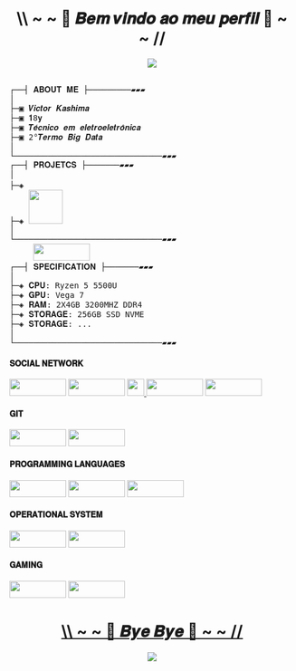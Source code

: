 <!-- QUE DESGRAÇA -->
<!-- ZeroTwo https://i.pinimg.com/originals/05/0a/42/050a427aa12e5f2b3fa7208abe0bb42c.gif -->
<h1 align="center">\\ ~ ~ 🖤 𝑩𝒆𝒎 𝒗𝒊𝒏𝒅𝒐 𝒂𝒐 𝒎𝒆𝒖 𝒑𝒆𝒓𝒇𝒊𝒍 🖤 ~ ~ //</h1>

<div align="center">
<img src="https://media.giphy.com/media/sWg3RXtMKqcdXD4stP/giphy.gif">
</div>

<br>
<pre>
┌──┤ 𝐀𝐁𝐎𝐔𝐓 𝐌𝐄 ├─────────▰▰▰
│
├─▣ 𝑽𝒊𝒄𝒕𝒐𝒓 𝑲𝒂𝒔𝒉𝒊𝒎𝒂
├─▣ 𝟏8𝐲
├─▣ 𝑻𝒆́𝒄𝒏𝒊𝒄𝒐 𝒆𝒎 𝒆𝒍𝒆𝒕𝒓𝒐𝒆𝒍𝒆𝒕𝒓𝒐̂𝒏𝒊𝒄𝒂
├─▣ 2°𝑻𝒆𝒓𝒎𝒐 𝑩𝒊𝒈 𝑫𝒂𝒕𝒂
│
└───────────────────────────────▰▰▰
┌──┤ 𝐏𝐑𝐎𝐉𝐄𝐓𝐂𝐒 ├───────▰▰▰
│
├─◈ <a href="https://github.com/VictorKashima/calc-bhaskara"><img src = "https://img.shields.io/badge/%20Calculadora-Bhaskara-lightgrey" height="16" width="100"></a>
├─◈ <a href="https://github.com/VictorKashima/IR_CAR_ARUINO"><img src = "https://img.shields.io/badge/TPLINK-GT-blue" heigth="16" width="60"></a>
│
└───────────────────────────────▰▰▰
     <img height="30" width="100" src="https://img.shields.io/badge/acer%20Aspire%205-83B81A?style=for-the-badge&logo=acer&logoColor=white">
┌──┤ 𝐒𝐏𝐄𝐂𝐈𝐅𝐈𝐂𝐀𝐓𝐈𝐎𝐍 ├───────▰▰▰
│
├─◈ 𝐂𝐏𝐔: Ryzen 5 5500U
├─◈ 𝐆𝐏𝐔: Vega 7
├─◈ 𝐑𝐀𝐌: 2X4GB 3200MHZ DDR4
├─◈ 𝐒𝐓𝐎𝐑𝐀𝐆𝐄: 256GB SSD NVME
├─◈ 𝐒𝐓𝐎𝐑𝐀𝐆𝐄: ...
│
└───────────────────────────────▰▰▰
</pre>

<!-- icones https://dev.to/envoy_/150-badges-for-github-pnk -->
<!-- mais icones https://github.com/alexandresanlim/Badges4-README.md-Profile -->
<h4>𝐒𝐎𝐂𝐈𝐀𝐋 𝐍𝐄𝐓𝐖𝐎𝐑𝐊</h4>
  <p>
  <a href="https://www.instagram.com/victorkashimasz/"> <img height="30" width="100" src="https://img.shields.io/badge/Instagram-E4405F?style=for-the-badge&logo=instagram&logoColor=white"></a>
  <a href="https://www.youtube.com/channel/UCTvLPD3WgVTvxTKXlc3mC6w"> <img height="30" width="100" src="https://img.shields.io/badge/YouTube-FF0000?style=for-the-badge&logo=youtube&logoColor=white"></a>
  <a href="https://twitter.com/KashimaVictor"> <img height="30" width"100" src="https://img.shields.io/badge/Twitter-1DA1F2?style=for-the-badge&logo=twitter&logoColor=white"</a>
  <a href="https://t.me/VictorKashima"> <img height="30" width="100" src="https://img.shields.io/badge/Telegram-2CA5E0?style=for-the-badge&logo=telegram&logoColor=white"></a>
  <a href="https://discord.gg/K4HG8Ny"> <img height="30" width="100" src="https://img.shields.io/badge/Discord-7289DA?style=for-the-badge&logo=discord&logoColor=white"></a>
  </p>
  
<h4>𝐆𝐈𝐓</h4>
  <p>
  <a href="https://gitlab.com/VictorKashima"> <img height="30" width="100" src="https://img.shields.io/badge/GitLab-330F63?style=for-the-badge&logo=gitlab&logoColor=white"></a>
  <a href="https://github.com/VictorKashima"> <img height="30" width="100" src="https://img.shields.io/badge/GitHub-100000?style=for-the-badge&logo=github&logoColor=white"></a>
  </p>
  
<h4>𝐏𝐑𝐎𝐆𝐑𝐀𝐌𝐌𝐈𝐍𝐆 𝐋𝐀𝐍𝐆𝐔𝐀𝐆𝐄𝐒</h4>
  <p>
  <img height="30" width="100" src="https://img.shields.io/badge/Python-3776AB?style=for-the-badge&logo=python&logoColor=white">
  <img height="30" width="100" src="https://img.shields.io/badge/HTML5-E34F26?style=for-the-badge&logo=html5&logoColor=white">
  <img height="30" width="100" src="https://img.shields.io/badge/C%2B%2B-00599C?style=for-the-badge&logo=c%2B%2B&logoColor=white">
  </p>
  
<h4>𝐎𝐏𝐄𝐑𝐀𝐓𝐈𝐎𝐍𝐀𝐋 𝐒𝐘𝐒𝐓𝐄𝐌</h4>
  <p>
  <img height="30" width="100" src="https://img.shields.io/badge/Windows-0078D6?style=for-the-badge&logo=windows&logoColor=white">
  <img height="30" width="100" src="https://img.shields.io/badge/Android-3DDC84?style=for-the-badge&logo=android&logoColor=white">
  </p>
  
 <h4>𝐆𝐀𝐌𝐈𝐍𝐆</h4>
  <p>
  <img height="30" width="100" src="https://img.shields.io/badge/epicgames-%23313131.svg?style=for-the-badge&logo=epicgames&logoColor=white">
  <a href="https://steamcommunity.com/id/_yuichi_"> <img height="30" width="100" src="https://img.shields.io/badge/steam-%23000000.svg?style=for-the-badge&logo=steam&logoColor=white">
     </p>
     
<h1 align="center">\\ ~ ~ 👋 𝑩𝒚𝒆 𝑩𝒚𝒆 👋 ~ ~ //</h1>
<div align="center">
<img src="https://31.media.tumblr.com/6476313e34e657ab14b85e57fa4afb7e/tumblr_my4s3y1Lc11sf8qu7o1_500.gif">
</div>
